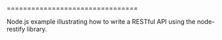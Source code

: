 ================================

Node.js example illustrating how to write a RESTful API using the node-restify library.

